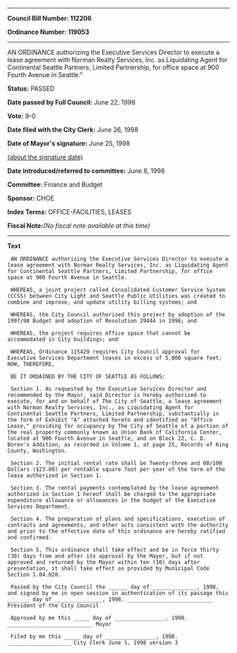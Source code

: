 

********

**Council Bill Number: 112206**
   
**Ordinance Number: 119053**
********

 AN ORDINANCE authorizing the Executive Services Director to execute a lease agreement with Norman Realty Services, Inc. as Liquidating Agent for Continental Seattle Partners, Limited Partnership, for office space at 900 Fourth Avenue in Seattle."

**Status:** PASSED
   
**Date passed by Full Council:** June 22, 1998
   
**Vote:** 9-0
   
**Date filed with the City Clerk:** June 26, 1998
   
**Date of Mayor's signature:** June 25, 1998
   
[(about the signature date)](/~public/approvaldate.htm)
   
   
   
**Date introduced/referred to committee:** June 8, 1998
   
**Committee:** Finance and Budget
   
**Sponsor:** CHOE
   
   
**Index Terms:** OFFICE-FACILITIES, LEASES

**Fiscal Note:**_(No fiscal note available at this time)_

********

**Text**
   
```
 AN ORDINANCE authorizing the Executive Services Director to execute a lease agreement with Norman Realty Services, Inc. as Liquidating Agent for Continental Seattle Partners, Limited Partnership, for office space at 900 Fourth Avenue in Seattle.

 WHEREAS, a joint project called Consolidated Customer Service System (CCSS) between City Light and Seattle Public Utilities was created to combine and improve, and update utility billing systems; and

 WHEREAS, the City Council authorized this project by adoption of the 1997/98 Budget and adoption of Resolution 29444 in 1996; and

 WHEREAS, the project requires office space that cannot be accommodated in City buildings; and

 WHEREAS, Ordinance 115429 requires City Council approval for Executive Services Department leases in excess of 5,000 square feet; NOW, THEREFORE,

 BE IT ORDAINED BY THE CITY OF SEATTLE AS FOLLOWS:

 Section 1. As requested by the Executive Services Director and recommended by the Mayor, said Director is hereby authorized to execute, for and on behalf of The City of Seattle, a lease agreement with Norman Realty Services, Inc., as Liquidating Agent for Continental Seattle Partners, Limited Partnership, substantially in the form of Exhibit "A" attached hereto and identified as "Office Lease," providing for occupancy by The City of Seattle of a portion of the real property commonly known as Union Bank of California Center, located at 900 Fourth Avenue in Seattle, and on Block 22, C. D. Boren's Addition, as recorded in Volume 1, at page 25, Records of King County, Washington.

 Section 2. The initial rental rate shall be Twenty-three and 00/100 Dollars ($23.00) per rentable square foot per year of the term of the lease authorized in Section 1.

 Section 3. The rental payments contemplated by the lease agreement authorized in Section 1 hereof shall be charged to the appropriate expenditure allowance or allowances in the budget of the Executive Services Department.

 Section 4. The preparation of plans and specifications, execution of contracts and agreements, and other acts consistent with the authority and prior to the effective date of this ordinance are hereby ratified and confirmed.

 Section 5. This ordinance shall take effect and be in force thirty (30) days from and after its approval by the Mayor, but if not approved and returned by the Mayor within ten (10) days after presentation, it shall take effect as provided by Municipal Code Section 1.04.020.

 Passed by the City Council the ______ day of ______________, 1998, and signed by me in open session in authentication of its passage this _______ day of _______________, 1998. ___________________________ President of the City Council

 Approved by me this _____ day of ________________, 1998. ___________________________ Mayor

 Filed by me this _____ day of ________________, 1998. ____________________ City Clerk June 1, 1998 version 3

```
